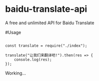 # baidu-translate-api

A free and unlimited API for Baidu Translate

#Usage

```

const translate = require("./index");

translate("让我们来翻译吧!").then(res => {
    console.log(res);
});

```

Working...
